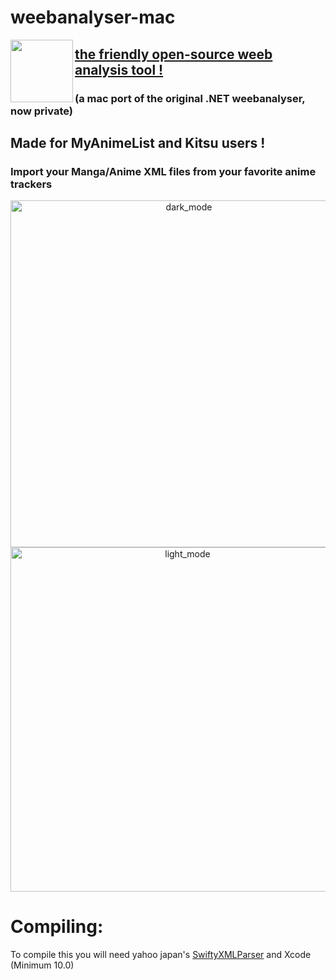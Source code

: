# weebanalyser-mac

<img align="left" width="100" height="100" src="https://raw.githubusercontent.com/Yaroster/weebanalyser/master/weebanalyser/Assets.xcassets/AppIcon.appiconset/Icon-1024.png">

## [the friendly open-source weeb analysis tool !](https://github.com/Yaroster/weebanalyser/releases)
### (a mac port of the original .NET weebanalyser, now private)

## Made for MyAnimeList and Kitsu users !
### Import your Manga/Anime XML files from your favorite anime trackers
<p align="center">
<img width="555" alt="dark_mode" src="https://raw.githubusercontent.com/Yaroster/weebanalyser/master/weebanalyser/screenshots/dark_screenshot.png">
<img width="551" alt="light_mode" src="https://raw.githubusercontent.com/Yaroster/weebanalyser/master/weebanalyser/screenshots/light_screenshot.png">
</p>

# Compiling:
To compile this you will need yahoo japan's [SwiftyXMLParser](https://github.com/yahoojapan/SwiftyXMLParser)
and Xcode (Minimum 10.0)
